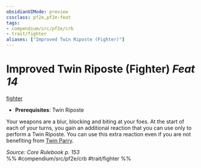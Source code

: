 ```yaml
---
obsidianUIMode: preview
cssclass: pf2e,pf2e-feat
tags:
- compendium/src/pf2e/crb
- trait/fighter
aliases: ["Improved Twin Riposte (Fighter)"]
---
```

# Improved Twin Riposte (Fighter)  *Feat 14*  
[fighter](/rules/traits/fighter.md)  

- **Prerequisites**: Twin Riposte

Your weapons are a blur, blocking and biting at your foes. At the start of each of your turns, you gain an additional reaction that you can use only to perform a Twin Riposte. You can use this extra reaction even if you are not benefiting from [Twin Parry](/compendium/feats/twin-parry-fighter.md).

*Source: Core Rulebook p. 153*  
%% #compendium/src/pf2e/crb #trait/fighter %%